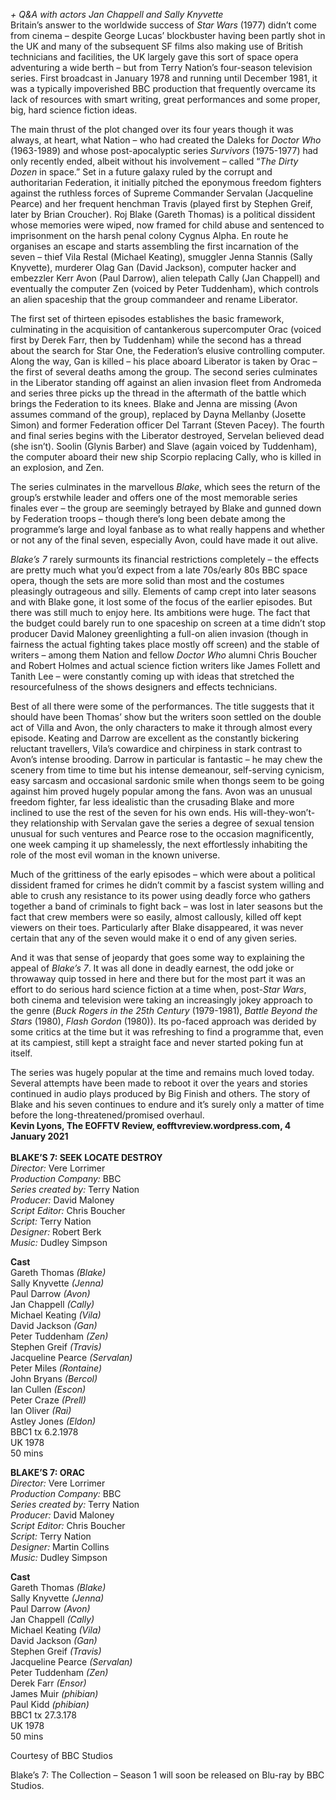 

_+ Q&A with actors Jan Chappell and Sally Knyvette_  
Britain’s answer to the worldwide success of _Star Wars_ (1977) didn’t come from cinema – despite George Lucas’ blockbuster having been partly shot in the UK and many of the subsequent SF films also making use of British technicians and facilities, the UK largely gave this sort of space opera adventuring a wide berth – but from Terry Nation’s four-season television series. First broadcast in January 1978 and running until December 1981, it was a typically impoverished BBC production that frequently overcame its lack of resources with smart writing, great performances and some proper, big, hard science fiction ideas.

The main thrust of the plot changed over its four years though it was always, at heart, what Nation – who had created the Daleks for _Doctor Who_ (1963-1989) and whose post-apocalyptic series _Survivors_ (1975-1977) had only recently ended, albeit without his involvement – called “_The Dirty Dozen_ in space.” Set in a future galaxy ruled by the corrupt and authoritarian Federation, it initially pitched the eponymous freedom fighters against the ruthless forces of Supreme Commander Servalan (Jacqueline Pearce) and her frequent henchman Travis (played first by Stephen Greif, later by Brian Croucher). Roj Blake (Gareth Thomas) is a political dissident whose memories were wiped, now framed for child abuse and sentenced to imprisonment on the harsh penal colony Cygnus Alpha. En route he organises an escape and starts assembling the first incarnation of the seven – thief Vila Restal (Michael Keating), smuggler Jenna Stannis (Sally Knyvette), murderer Olag Gan (David Jackson), computer hacker and embezzler Kerr Avon (Paul Darrow), alien telepath Cally (Jan Chappell) and eventually the computer Zen (voiced by Peter Tuddenham), which controls an alien spaceship that the group commandeer and rename Liberator.

The first set of thirteen episodes establishes the basic framework, culminating in the acquisition of cantankerous supercomputer Orac (voiced first by Derek Farr, then by Tuddenham) while the second has a thread about the search for Star One, the Federation’s elusive controlling computer. Along the way, Gan is killed – his place aboard Liberator is taken by Orac – the first of several deaths among the group. The second series culminates in the Liberator standing off against an alien invasion fleet from Andromeda and series three picks up the thread in the aftermath of the battle which brings the Federation to its knees. Blake and Jenna are missing (Avon assumes command of the group), replaced by Dayna Mellanby (Josette Simon) and former Federation officer Del Tarrant (Steven Pacey). The fourth and final series begins with the Liberator destroyed, Servelan believed dead (she isn’t). Soolin (Glynis Barber) and Slave (again voiced by Tuddenham), the computer aboard their new ship Scorpio replacing Cally, who is killed in an explosion, and Zen.

The series culminates in the marvellous _Blake_, which sees the return of the group’s erstwhile leader and offers one of the most memorable series finales ever – the group are seemingly betrayed by Blake and gunned down by Federation troops – though there’s long been debate among the programme’s large and loyal fanbase as to what really happens and whether or not any of the final seven, especially Avon, could have made it out alive.

_Blake’s 7_ rarely surmounts its financial restrictions completely – the effects are pretty much what you’d expect from a late 70s/early 80s BBC space opera, though the sets are more solid than most and the costumes pleasingly outrageous and silly. Elements of camp crept into later seasons and with Blake gone, it lost some of the focus of the earlier episodes. But there was still much to enjoy here. Its ambitions were huge. The fact that the budget could barely run to one spaceship on screen at a time didn’t stop producer David Maloney greenlighting a full-on alien invasion (though in fairness the actual fighting takes place mostly off screen) and the stable of writers – among them Nation and fellow _Doctor Who_ alumni Chris Boucher and Robert Holmes and actual science fiction writers like James Follett and Tanith Lee – were constantly coming up with ideas that stretched the resourcefulness of the shows designers and effects technicians.  

Best of all there were some of the performances. The title suggests that it should have been Thomas’ show but the writers soon settled on the double act of Villa and Avon, the only characters to make it through almost every episode. Keating and Darrow are excellent as the constantly bickering reluctant travellers, Vila’s cowardice and chirpiness in stark contrast to Avon’s intense brooding. Darrow in particular is fantastic – he may chew the scenery from time to time but his intense demeanour, self-serving cynicism, easy sarcasm and occasional sardonic smile when thongs seem to be going against him proved hugely popular among the fans. Avon was an unusual freedom fighter, far less idealistic than the crusading Blake and more inclined to use the rest of the seven for his own ends. His will-they-won’t-they relationship with Servalan gave the series a degree of sexual tension unusual for such ventures and Pearce rose to the occasion magnificently, one week camping it up shamelessly, the next effortlessly inhabiting the role of the most evil woman in the known universe.  

Much of the grittiness of the early episodes – which were about a political dissident framed for crimes he didn’t commit by a fascist system willing and able to crush any resistance to its power using deadly force who gathers together a band of criminals to fight back – was lost in later seasons but the fact that crew members were so easily, almost callously, killed off kept viewers on their toes. Particularly after Blake disappeared, it was never certain that any of the seven would make it o end of any given series.

And it was that sense of jeopardy that goes some way to explaining the appeal of _Blake’s 7_. It was all done in deadly earnest, the odd joke or throwaway quip tossed in here and there but for the most part it was an effort to do serious hard science fiction at a time when, post-_Star Wars_, both cinema and television were taking an increasingly jokey approach to the genre (_Buck Rogers in the 25th Century_ (1979-1981), _Battle Beyond the Stars_ (1980), _Flash Gordon_ (1980)). Its po-faced approach was derided by some critics at the time but it was refreshing to find a programme that, even at its campiest, still kept a straight face and never started poking fun at itself.

The series was hugely popular at the time and remains much loved today. Several attempts have been made to reboot it over the years and stories continued in audio plays produced by Big Finish and others. The story of Blake and his seven continues to endure and it’s surely only a matter of time before the long-threatened/promised overhaul.  
**Kevin Lyons, The EOFFTV Review, eofftvreview.wordpress.com, 4 January 2021**  
<br>
**BLAKE’S 7: SEEK LOCATE DESTROY**  
_Director:_ Vere Lorrimer  
_Production Company:_ BBC  
_Series created by:_ Terry Nation  
_Producer:_ David Maloney  
_Script Editor:_ Chris Boucher  
_Script:_ Terry Nation  
_Designer:_ Robert Berk  
_Music:_ Dudley Simpson  

**Cast**  
Gareth Thomas _(Blake)_  
Sally Knyvette _(Jenna)_  
Paul Darrow _(Avon)_  
Jan Chappell _(Cally)_  
Michael Keating _(Vila)_  
David Jackson _(Gan)_  
Peter Tuddenham _(Zen)_  
Stephen Greif _(Travis)_  
Jacqueline Pearce _(Servalan)_  
Peter Miles _(Rontaine)_  
John Bryans _(Bercol)_  
Ian Cullen _(Escon)_  
Peter Craze _(Prell)_  
Ian Oliver _(Rai)_  
Astley Jones _(Eldon)_  
BBC1 tx 6.2.1978  
UK 1978  
50 mins  

**BLAKE’S 7: ORAC**  
_Director:_ Vere Lorrimer  
_Production Company:_ BBC  
_Series created by:_ Terry Nation  
_Producer:_ David Maloney  
_Script Editor:_ Chris Boucher  
_Script:_ Terry Nation  
_Designer:_ Martin Collins  
_Music:_ Dudley Simpson  

**Cast**  
Gareth Thomas _(Blake)_  
Sally Knyvette _(Jenna)_  
Paul Darrow _(Avon)_  
Jan Chappell _(Cally)_  
Michael Keating _(Vila)_  
David Jackson _(Gan)_  
Stephen Greif _(Travis)_  
Jacqueline Pearce _(Servalan)_  
Peter Tuddenham _(Zen)_  
Derek Farr _(Ensor)_  
James Muir _(phibian)_  
Paul Kidd _(phibian)_  
BBC1 tx 27.3.178  
UK 1978  
50 mins  

Courtesy of BBC Studios  



Blake’s 7: The Collection – Season 1 will soon be released on Blu-ray by BBC Studios.


<!--stackedit_data:
eyJoaXN0b3J5IjpbLTg3MTE0NjkyNSwzMDgxNTM1OTMsLTE1ND
MxNjE1ODVdfQ==
-->